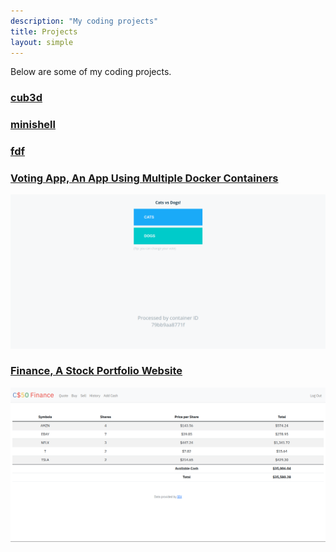 ```yaml
---
description: "My coding projects"
title: Projects
layout: simple
---
```


Below are some of my coding projects. 

### [cub3d](https://github.com/jdagz28/cub3D)
### [minishell](https://github.com/jdagz28/Minishell)
### [fdf](https://github.com/jdagz28/fdf)

### [Voting App, An App Using Multiple Docker Containers](/projects/voting-app.md)

<img src="https://raw.githubusercontent.com/jdagz28/voting-app/main/images/vote.png" alt="Sample Project 1">

### [Finance, A Stock Portfolio Website](/projects/finance.md)
<img src="https://raw.githubusercontent.com/jdagz28/finance/main/images/index.png" alt="Finance">